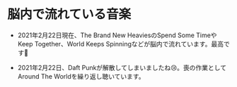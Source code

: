 # 脳内で流れている音楽

- 2021年2月22日現在、The Brand New HeaviesのSpend Some TimeやKeep Together、World Keeps Spinningなどが脳内で流れています。最高です👴

- 2021年2月22日、Daft Punkが解散してしまいましたね😢。喪の作業としてAround The Worldを繰り返し聴いています。
